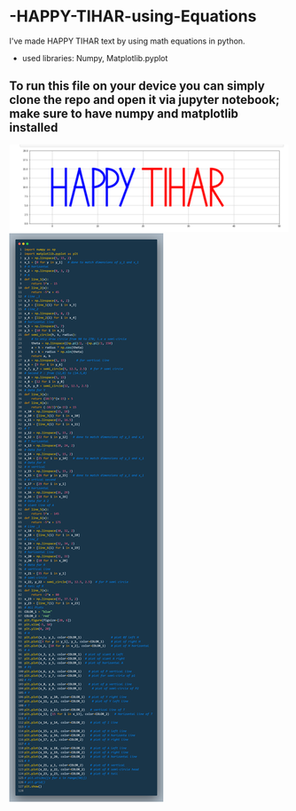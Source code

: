 # -HAPPY-TIHAR-using-Equations

I've made HAPPY TIHAR text by using math equations in python.

- used libraries: Numpy, Matplotlib.pyplot

## To run this file on your device you can simply clone the repo and open it via jupyter notebook; make sure to have numpy and matplotlib installed

![Output](https://github.com/NebulaAnish/-HAPPY-TIHAR-using-Equations/blob/main/Capture.PNG)
![Code](https://github.com/NebulaAnish/-HAPPY-TIHAR-using-Equations/blob/main/code.png)
